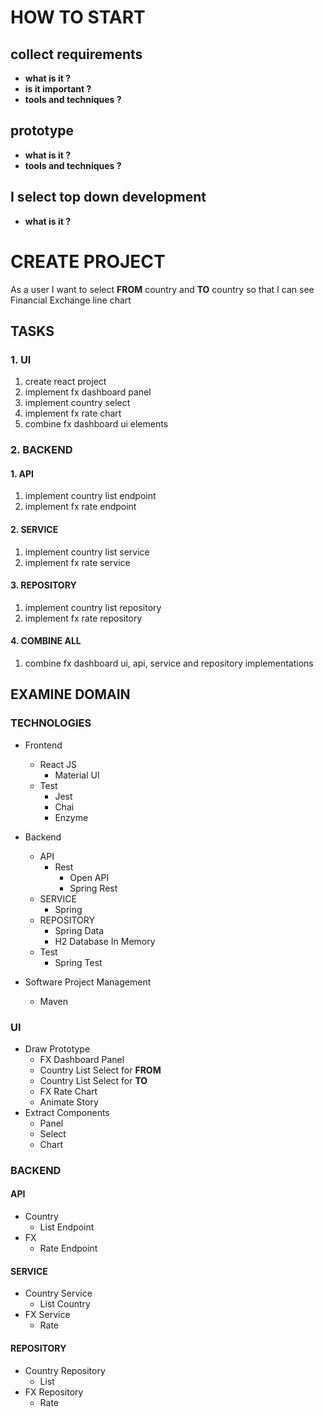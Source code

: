 
[comment]: # (Total : 84 hours, 10.5 day)
# HOW TO START

[comment]: # (2 hours)
## collect requirements
- **what is it ?**
- **is it important ?**
- **tools and techniques ?**

[comment]: # (2 hours)
## prototype
- **what is it ?**
- **tools and techniques ?**

[comment]: # (4 hours)
## I select top down development
- **what is it ?**

# CREATE PROJECT
As a user I want to select **FROM** country and **TO** country so that I can see Financial Exchange line chart

## TASKS

[comment]: # (20 hours)
### 1. UI
1. create react project
2. implement fx dashboard panel
3. implement country select
4. implement fx rate chart
5. combine fx dashboard ui elements

### 2. BACKEND

[comment]: # (16 hours)
#### 1. API
1. implement country list endpoint
2. implement fx rate endpoint

[comment]: # (16 hours)
#### 2. SERVICE
1. implement country list service
2. implement fx rate service

[comment]: # (8 hours)
#### 3. REPOSITORY
1. implement country list repository
2. implement fx rate repository

[comment]: # (8 hours)
#### 4. COMBINE ALL
1. combine fx dashboard ui, api, service and repository implementations

## EXAMINE DOMAIN

[comment]: # (8 hours)
### TECHNOLOGIES

- Frontend
  - React JS
    - Material UI
  - Test
    - Jest
    - Chai
    - Enzyme
    
- Backend
  - API
    - Rest
      - Open API
      - Spring Rest
  - SERVICE
    - Spring
  - REPOSITORY
    - Spring Data
    - H2 Database In Memory
  - Test
    - Spring Test
    
- Software Project Management
  - Maven

### UI
- Draw Prototype
  - FX Dashboard Panel
  - Country List Select for **FROM**
  - Country List Select for **TO**
  - FX Rate Chart
  - Animate Story
- Extract Components
  - Panel
  - Select
  - Chart

### BACKEND

#### API
  - Country
    - List Endpoint
  - FX
    - Rate Endpoint

#### SERVICE
  - Country Service
    - List Country
  - FX Service
    - Rate

#### REPOSITORY
  - Country Repository
    - List
  - FX Repository
    - Rate
